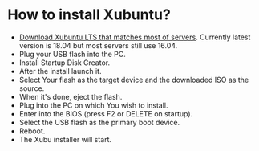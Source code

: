 # How to install Xubuntu?

* [Download Xubuntu LTS that matches most of servers](https://xubuntu.org/release/18-04/).
Currently latest version is 18.04 but most servers still use 16.04.
* Plug your USB flash into the PC.
* Install Startup Disk Creator.
* After the install launch it.
* Select Your flash as the target device and the downloaded ISO as the source.
* When it's done, eject the flash.
* Plug into the PC on which You wish to install.
* Enter into the BIOS (press F2 or DELETE on startup).
* Select the USB flash as the primary boot device.
* Reboot.
* The Xubu installer will start.